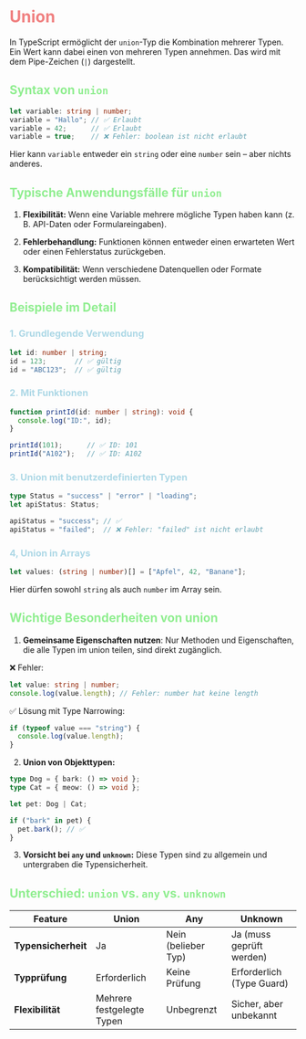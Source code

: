# <span style="color: lightcoral">Union
In TypeScript ermöglicht der `union`-Typ die Kombination mehrerer Typen. Ein Wert kann dabei einen von mehreren Typen annehmen. Das wird mit dem Pipe-Zeichen (`|`) dargestellt.

## <span style="color: lightgreen">Syntax von `union`
```ts
let variable: string | number;
variable = "Hallo"; // ✅ Erlaubt
variable = 42;      // ✅ Erlaubt
variable = true;    // ❌ Fehler: boolean ist nicht erlaubt
```
Hier kann `variable` entweder ein `string` oder eine `number` sein – aber nichts anderes.

## <span style="color: lightgreen">Typische Anwendungsfälle für `union`
1. **Flexibilität:** Wenn eine Variable mehrere mögliche Typen haben kann (z. B. API-Daten oder Formulareingaben).

2. **Fehlerbehandlung:** Funktionen können entweder einen erwarteten Wert oder einen Fehlerstatus zurückgeben.

3. **Kompatibilität:** Wenn verschiedene Datenquellen oder Formate berücksichtigt werden müssen.

## <span style="color: lightgreen">Beispiele im Detail
### <span style="color: lightblue">1. Grundlegende Verwendung
```ts
let id: number | string;
id = 123;       // ✅ gültig
id = "ABC123";  // ✅ gültig
```

### <span style="color: lightblue">2. Mit Funktionen
```ts
function printId(id: number | string): void {
  console.log("ID:", id);
}

printId(101);      // ✅ ID: 101
printId("A102");   // ✅ ID: A102
```

### <span style="color: lightblue">3. Union mit benutzerdefinierten Typen
```ts
type Status = "success" | "error" | "loading";
let apiStatus: Status;

apiStatus = "success"; // ✅
apiStatus = "failed";  // ❌ Fehler: "failed" ist nicht erlaubt
```

### <span style="color: lightblue"> 4, Union in Arrays
```ts
let values: (string | number)[] = ["Apfel", 42, "Banane"];
```
Hier dürfen sowohl `string` als auch `number` im Array sein.

## <span style="color: lightgreen">Wichtige Besonderheiten von union
1. **Gemeinsame Eigenschaften nutzen**: Nur Methoden und Eigenschaften, die alle Typen im union teilen, sind direkt zugänglich.

❌ Fehler:
```ts
let value: string | number;
console.log(value.length); // Fehler: number hat keine length
```

✅ Lösung mit Type Narrowing:
```ts
if (typeof value === "string") {
  console.log(value.length);
}
```

2. **Union von Objekttypen:**
```ts
type Dog = { bark: () => void };
type Cat = { meow: () => void };

let pet: Dog | Cat;

if ("bark" in pet) {
  pet.bark(); // ✅
}
```
3. **Vorsicht bei `any` und `unknown`:** Diese Typen sind zu allgemein und untergraben die Typensicherheit.


## <span style="color: lightgreen">Unterschied: `union` vs. `any` vs. `unknown`

|Feature|Union|Any|Unknown|
|--|--|--|--|
|**Typensicherheit**|Ja|Nein (belieber Typ)|Ja (muss geprüft werden)|
|**Typprüfung**|Erforderlich|Keine Prüfung|Erforderlich (Type Guard)|
|**Flexibilität**|Mehrere festgelegte Typen|Unbegrenzt|Sicher, aber unbekannt
